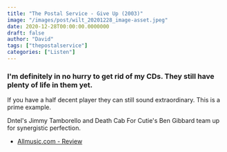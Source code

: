 ```yaml
---
title: "The Postal Service - Give Up (2003)"
image: "/images/post/wilt_20201228_image-asset.jpeg"
date: 2020-12-28T00:00:00.0000000
draft: false
author: "David"
tags: ["thepostalservice"]
categories: ["Listen"]
---
```

### I'm definitely in no hurry to get rid of my CDs. They still have plenty of life in them yet.

 If you have a half decent player they can still sound extraordinary. This is a prime example.

 Dntel's Jimmy Tamborello and Death Cab For Cutie's Ben Gibbard team up for synergistic perfection.

-  [Allmusic.com - Review](https://www.allmusic.com/album/give-up-mw0000020333)